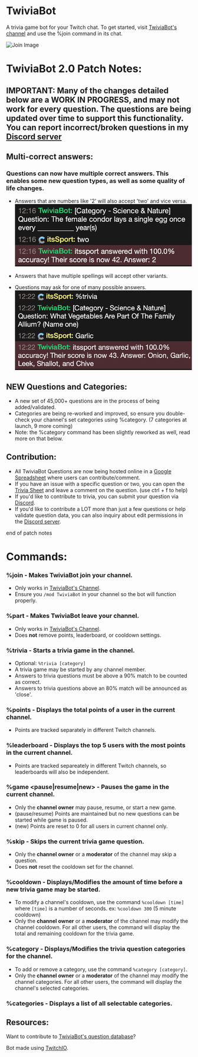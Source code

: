 # TwiviaBot

A trivia game bot for your Twitch chat. To get started, visit [TwiviaBot's channel](https://www.twitch.tv/twiviabot) and use the %join command in its chat. 

![Join Image](/images/join.png)

# TwiviaBot 2.0 Patch Notes:

## IMPORTANT: Many of the changes detailed below are a WORK IN PROGRESS, and may not work for every question. The questions are being updated over time to support this functionality. You can report incorrect/broken questions in my [Discord server](https://www.discord.gg/hMcbSTFCnU)

## Multi-correct answers:
  ### Questions can now have multiple correct answers. This enables some new question types, as well as some quality of life changes. 

  - Answers that are numbers like '2' will also accept 'two' and vice versa.
  ![Example](/images/two.png)

  - Answers that have multiple spellings will accept other variants.

  - Questions may ask for one of many possible answers.
  ![Example](/images/garlic.png)

## NEW Questions and Categories: 
  - A new set of 45,000+ questions are in the process of being added/validated. 
  - Categories are being re-worked and improved, so ensure you double-check your channel's set categories using %category. (7 categories at launch, 9 more coming)
  - Note: the %category command has been slightly reworked as well, read more on that below.

## Contribution:
  - All TwiviaBot Questions are now being hosted online in a [Google Spreadsheet](https://docs.google.com/spreadsheets/d/157Gb7JkwZvq26bz_wJVCn4x3H-iqNZ59/edit?usp=sharing&ouid=111078275511657347073&rtpof=true&sd=true) where users can contribute/comment. 
  - If you have an issue with a specific question or two, you can open the [Trivia Sheet](https://docs.google.com/spreadsheets/d/157Gb7JkwZvq26bz_wJVCn4x3H-iqNZ59/edit?usp=sharing&ouid=111078275511657347073&rtpof=true&sd=true) and leave a comment on the question. (use ctrl + f to help)
  - If you'd like to contribute to trivia, you can submit your question via [Discord](https://www.discord.gg/hMcbSTFCnU). 
  - If you'd like to contribute a LOT more than just a few questions or help validate question data, you can also inquiry about edit permissions in the [Discord server](https://www.discord.gg/hMcbSTFCnU). 

end of patch notes


# Commands:

### %join - Makes TwiviaBot join your channel.
 - Only works in [TwiviaBot's Channel](https://www.twitch.tv/twiviabot).
 - Ensure you `/mod TwiviaBot` in your channel so the bot will function properly.

### %part - Makes TwiviaBot leave your channel.
 - Only works in [TwiviaBot's Channel](https://www.twitch.tv/twiviabot).
 - Does **not** remove points, leaderboard, or cooldown settings.

### %trivia - Starts a trivia game in the channel.
- Optional: `%trivia [category]`
- A trivia game may be started by any channel member.
- Answers to trivia questions must be above a 90% match to be counted as correct.
- Answers to trivia questions above an 80% match will be announced as 'close'.

### %points - Displays the total points of a user in the current channel.
- Points are tracked separately in different Twitch channels.

### %leaderboard - Displays the top 5 users with the most points in the current channel.
- Points are tracked separeately in different Twitch channels, so leaderboards will also be independent.

### %game <pause|resume|new> - Pauses the game in the current channel.
- Only the **channel owner** may pause, resume, or start a new game.
- (pause/resume) Points are maintained but no new questions can be started while game is paused.
- (new) Points are reset to 0 for all users in current channel only.

### %skip - Skips the current trivia game question.
- Only the **channel owner** or a **moderator** of the channel may skip a question.
- Does **not** reset the cooldown set for the channel. 

### %cooldown - Displays/Modifies the amount of time before a new trivia game may be started.
- To modify a channel's cooldown, use the command `%cooldown [time]` where `[time]` is a number of seconds. ex: `%cooldown 300` (5 minute cooldown)
- Only the **channel owner** or a **moderator** of the channel may modify the channel cooldown. For all other users, the command will display the total and remaining cooldown for the trivia game. 

### %category - Displays/Modifies the trivia question categories for the channel.
- To add or remove a category, use the command `%category [category]`.
- Only the **channel owner** or a **moderator** of the channel may modify the channel categories. For all other users, the command will display the channel's selected categories. 

### %categories - Displays a list of all selectable categories.

## Resources:

Want to contribute to [TwiviaBot's question database](https://docs.google.com/spreadsheets/d/157Gb7JkwZvq26bz_wJVCn4x3H-iqNZ59/edit?usp=sharing&ouid=111078275511657347073&rtpof=true&sd=true)?

Bot made using [TwitchIO](https://twitchio.dev/en/latest/index.html).
